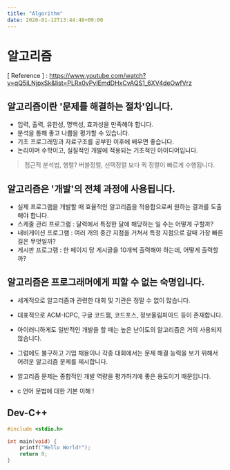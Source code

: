 ```yaml
---
title: "Algorithm"
date: 2020-01-12T13:44:48+09:00
---
```


# 알고리즘

[ Reference ] : <https://www.youtube.com/watch?v=qQ5iLNjpxSk&list=PLRx0vPvlEmdDHxCvAQS1_6XV4deOwfVrz>

## 알고리즘이란 '문제를 해결하는 절차'입니다.

- 입력, 출력, 유한성, 명백성, 효과성을 만족해야 합니다.
- 분석을 통해 좋고 나쁨을 평가할 수 있습니다.
- 기초 프로그래밍과 자료구조를 공부한 이후에 배우면 좋습니다.
- 논리이며 수학이고, 실질적인 개발에 적용되는 기초적인 아이디어입니다.

> 점근적 분석법, 행렬?
> 버블정렬, 선택정렬 보다 퀵 정렬이 빠르게 수행됩니다.

## 알고리즘은 '개발'의 전체 과정에 사용됩니다.

- 실제 프로그램을 개발할 때 효율적인 알고리즘을 적용함으로써 원하는 결과를 도출해야 합니다.
- 스케줄 관리 프로그램 : 달력에서 특정한 달에 해당하는 일 수는 어떻게 구할까?
- 내비게이션 프로그램 : 여러 개의 중간 지점을 거쳐서 특정 지점으로 갈때 가장 빠른 길은 무엇일까?
- 게시판 프로그램 : 한 페이지 당 게시글을 10개씩 출력해야 하는데, 어떻게 출력할까?

## 알고리즘은 프로그래머에게 피할 수 없는 숙명입니다.

- 세계적으로 알고리즘과 관련한 대회 및 기관은 정말 수 없이 많습니다.
- 대표적으로 ACM-ICPC, 구글 코드잼, 코드포스, 정보올림피아드 등이 존재합니다.
- 아이러니하게도 일반적인 개발을 할 때는 높은 난이도의 알고리즘은 거의 사용되지 않습니다.
- 그럼에도 불구하고 기업 채용이나 각종 대회에서는 문제 해결 능력을 보기 위해서 어려운 알고리즘 문제를 제시합니다.
- 알고리즘 문제는 종합적인 개발 역량을 평가하기에 좋은 용도이기 때문입니다.

- c 언어 문법에 대한 기본 이해 !

## Dev-C++

```c
#include <stdio.h>

int main(void) {
	printf("Hello World!");
	return 0;
}
```
